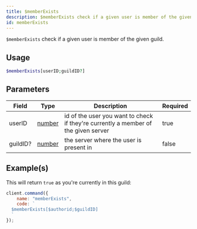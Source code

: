 ```yaml
---
title: $memberExists
description: $memberExists check if a given user is member of the given guild.
id: memberExists
---
```


`$memberExists` check if a given user is member of the given guild.

## Usage

```php
$memberExists[userID;guildID?]
```

## Parameters

| Field    | Type                                                                                              | Description                                                                        | Required |
| -------- | ------------------------------------------------------------------------------------------------- | ---------------------------------------------------------------------------------- | -------- |
| userID   | [number](https://developer.mozilla.org/en-US/docs/Web/JavaScript/Reference/Global_Objects/Number) | id of the user you want to check if they're currently a member of the given server | true     |
| guildID? | [number](https://developer.mozilla.org/en-US/docs/Web/JavaScript/Reference/Global_Objects/Number) | the server where the user is present in                                            | false    |

## Example(s)

This will return `true` as you're currently in this guild:

```javascript
client.command({
    name: "memberExists",
    code: `
  $memberExists[$authorid;$guildID]
  `
});
```
